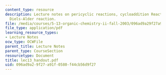```yaml
---
content_type: resource
description: Lecture notes on pericyclic reactions, cycloaddition Reactions, and the
  Diels-Alder reaction.
file: /media/courses/5-13-organic-chemistry-ii-fall-2003/096ad9a29f27a91f0580f44cb56d9f27_lec13_handout.pdf
file_type: application/pdf
learning_resource_types:
- Lecture Notes
ocw_type: OCWFile
parent_title: Lecture Notes
parent_type: CourseSection
resourcetype: Document
title: lec13_handout.pdf
uid: 096ad9a2-9f27-a91f-0580-f44cb56d9f27
---
```

